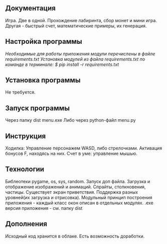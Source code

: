 Документация
------------
Игра. Две в одной. Прохождение лабиринта, сбор монет и мини игра.
Другая - быстрый счет, математические примеры, их генерация.

Настройка программы
-------------------

*Необходимые для работы приложения модули перечислены в файле requirements.txt Установка модулей из файла requirements.txt по команде в терминале: \$ pip install -r requirements.txt*

Установка программы
-------------------

Не требуется.

Запуск программы
----------------
Через папку dist menu.exe
Либо через python-файл menu.py


Инструкция
----------
Ходилка:
Управление персонажем WASD, либо стрелочками. Активация бонусов F, находясь на них.
Счет в уме: управление мышью.

Технологии
----------
Библеотеки pygame, os, sys, random. Запуск доп файла. Загрузка и отображение изображений и анимаций.
Спрайты, столкновения, частицы. Существует экран приветствия.
Поддержка разных уровней(их загрузка и отрисовка).
Модульный принцип построения приложения - каждый класс окон описан в отдельных модулях.
.exe версия приложения - см. папку dist

Дополнения
----------
Исходный код хранится в облаке. Есть возможность доработки.